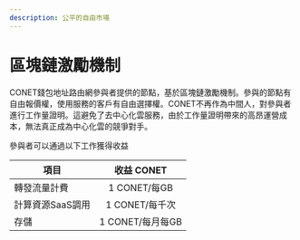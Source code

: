 ```yaml
---
description: 公平的自由市場
---
```


# 區塊鏈激勵機制

CONET錢包地址路由網參與者提供的節點，基於區塊鏈激勵機制。參與的節點有自由報價權，使用服務的客戶有自由選擇權。CONET不再作為中間人，對參與者進行工作量證明。這避免了去中心化雲服務，由於工作量證明帶來的高昂運營成本，無法真正成為中心化雲的競爭對手。

參與者可以通過以下工作獲得收益

| 項目         |    收益 CONET   |
| ---------- | :-----------: |
| 轉發流量計費     |  1 CONET/每GB  |
| 計算資源SaaS調用 |  1 CONET/每千次  |
| 存儲         | 1 CONET/每月每GB |
